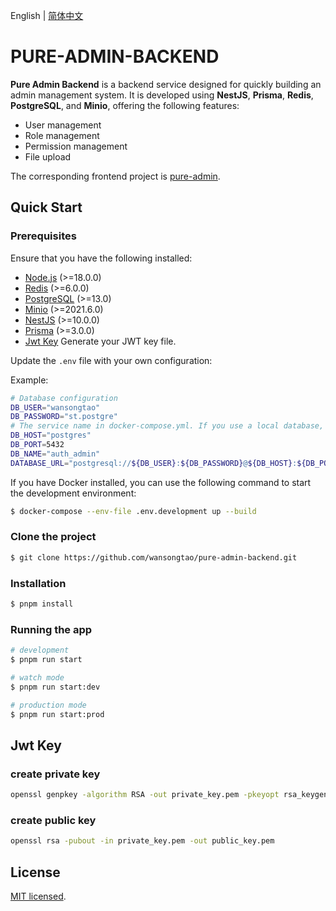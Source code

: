 English | [简体中文](/README.zh-CN.md)
# PURE-ADMIN-BACKEND

**Pure Admin Backend** is a backend service designed for quickly building an admin management system. It is developed using **NestJS**, **Prisma**, **Redis**, **PostgreSQL**, and **Minio**, offering the following features:

- User management
- Role management
- Permission management
- File upload

The corresponding frontend project is [pure-admin](https://github.com/wansongtao/pure-admin).

## Quick Start

### Prerequisites

Ensure that you have the following installed:

- [Node.js](https://nodejs.org/en/) (>=18.0.0)
- [Redis](https://redis.io/) (>=6.0.0)
- [PostgreSQL](https://www.postgresql.org/) (>=13.0)
- [Minio](https://min.io/) (>=2021.6.0)
- [NestJS](https://nestjs.com/) (>=10.0.0)
- [Prisma](https://www.prisma.io/) (>=3.0.0)
- [Jwt Key](#jwt-key) Generate your JWT key file.

Update the `.env` file with your own configuration:  

Example:
```bash
# Database configuration
DB_USER="wansongtao"
DB_PASSWORD="st.postgre"
# The service name in docker-compose.yml. If you use a local database, you can use localhost.
DB_HOST="postgres"
DB_PORT=5432
DB_NAME="auth_admin"
DATABASE_URL="postgresql://${DB_USER}:${DB_PASSWORD}@${DB_HOST}:${DB_PORT}/${DB_NAME}?schema=public"
```

If you have Docker installed, you can use the following command to start the development environment:

```bash
$ docker-compose --env-file .env.development up --build
```

### Clone the project

```bash
$ git clone https://github.com/wansongtao/pure-admin-backend.git
```

### Installation

```bash
$ pnpm install
```

### Running the app

```bash
# development
$ pnpm run start

# watch mode
$ pnpm run start:dev

# production mode
$ pnpm run start:prod
```

## Jwt Key

### create private key

```bash
openssl genpkey -algorithm RSA -out private_key.pem -pkeyopt rsa_keygen_bits:2048
```

### create public key

```bash
openssl rsa -pubout -in private_key.pem -out public_key.pem
```

## License

[MIT licensed](LICENSE).

